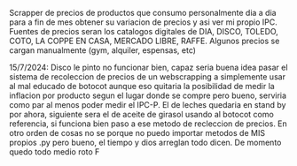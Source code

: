 Scrapper de precios de productos que consumo personalmente dia a dia para a fin de mes obtener su variacion de precios y asi ver mi propio IPC.
 Fuentes de precios seran los catalogos digitales de DIA, DISCO, TOLEDO, COTO, LA COPPE EN CASA, MERCADO LIBRE, RAFFE.
 Algunos precios se cargan manualmente (gym, alquiler, espensas, etc)


15/7/2024:
Disco le pinto no funcionar bien, capaz seria buena idea pasar el sistema de recoleccion de precios de un webscrapping a simplemente usar al mal educado de botocot
aunque eso quitaria la posibilidad de medir la inflacion por producto segun el lugar donde se compre pero bueno, serviria como par al menos poder medir el IPC-P.
El de leches quedaria en stand by por ahora, siguiente sera el de aceite de girasol usando al botocot como referencia, si funciona bien paso a ese metodo de recleccion de precios.
En otro orden de cosas no se porque no puedo importar metodos de MIS propios .py pero bueno, el tiempo y dios arreglan todo dicen.
De momento quedo todo medio roto F